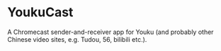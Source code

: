 YoukuCast
=========

A Chromecast sender-and-receiver app for Youku (and probably other Chinese video sites, e.g. Tudou, 56, bilibili etc.).
